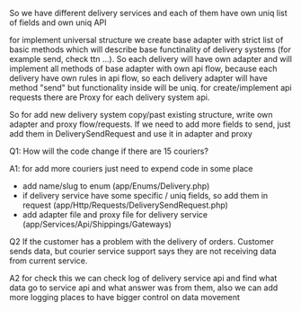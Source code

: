 So we have different delivery services and each of them have own uniq list of fields and own uniq API

for implement universal structure we create base adapter with strict list of basic methods which will describe base functinality of
delivery systems (for example send, check ttn ...). So each delivery will have own adapter and will implement all methods 
of base adapter with own api flow, because each delivery have own rules in api flow, so each delivery adapter will have method "send"
but functionality inside will be uniq. for create/implement api requests there are Proxy for each delivery system api.

So for add new delivery system copy/past existing structure, write own adapter and proxy flow/requests. If we need to add 
more fields to send, just add them in DeliverySendRequest and use it in adapter and proxy
 

Q1: How will the code change if there are 15 couriers?

A1: for add more couriers just need to expend code in some place
- add name/slug to enum (app/Enums/Delivery.php)
- if delivery service have some specific / uniq fields, so add them in request (app/Http/Requests/DeliverySendRequest.php)
- add adapter file and proxy file for delivery service (app/Services/Api/Shippings/Gateways)




Q2 If the customer has a problem with the delivery of orders. Customer sends data, but courier service support says they are not receiving data from current service.

A2 for check this we can check log of delivery service api and find what data go to service api and what answer was from them, also we can add more logging places to have bigger control on data movement

